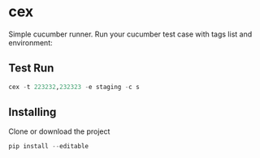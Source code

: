 # cex
Simple cucumber runner. Run your cucumber test case with tags list and environment:

Test Run
---
```python
cex -t 223232,232323 -e staging -c s
```

Installing
---
Clone or download the project
```python
pip install --editable
```
